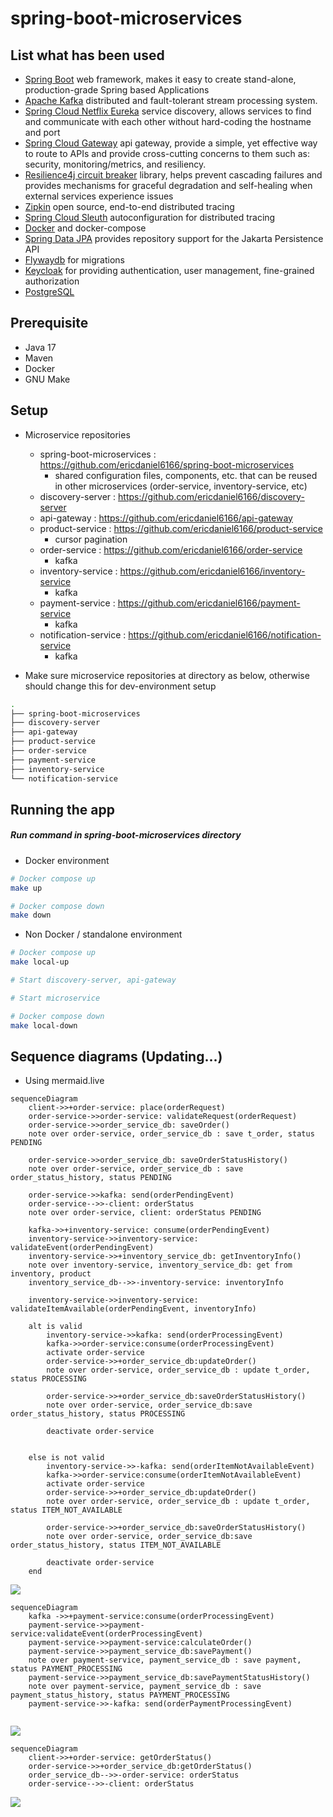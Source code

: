 # spring-boot-microservices

## List what has been used

- [Spring Boot](https://spring.io/projects/spring-boot) web framework, makes it easy to create stand-alone,
  production-grade Spring based Applications
- [Apache Kafka](https://kafka.apache.org/) distributed and fault-tolerant stream processing system.
- [Spring Cloud Netflix Eureka](https://spring.io/projects/spring-cloud-netflix) service discovery, allows services to
  find and communicate with each other without hard-coding the hostname and port
- [Spring Cloud Gateway](https://spring.io/projects/spring-cloud-gateway) api gateway, provide a simple, yet effective
  way to route to APIs and provide cross-cutting concerns to them such as: security, monitoring/metrics, and resiliency.
- [Resilience4j circuit breaker](https://github.com/resilience4j/resilience4j) library, helps prevent cascading failures
  and provides mechanisms for graceful degradation and self-healing when external services experience issues
- [Zipkin](https://zipkin.io/) open source, end-to-end distributed tracing
- [Spring Cloud Sleuth](https://spring.io/projects/spring-cloud-sleuth) autoconfiguration for distributed tracing
- [Docker](https://www.docker.com/) and docker-compose
- [Spring Data JPA](https://spring.io/projects/spring-data-jpa) provides repository support for the Jakarta Persistence
  API
- [Flywaydb](https://flywaydb.org/) for migrations
- [Keycloak](https://www.keycloak.org/) for providing authentication, user management, fine-grained authorization
- [PostgreSQL](https://www.postgresql.org/)

## Prerequisite

- Java 17
- Maven
- Docker
- GNU Make

## Setup

- Microservice repositories
    - spring-boot-microservices : https://github.com/ericdaniel6166/spring-boot-microservices
        - shared configuration files, components, etc. that can be reused in other microservices (order-service,
          inventory-service, etc)
    - discovery-server : https://github.com/ericdaniel6166/discovery-server
    - api-gateway : https://github.com/ericdaniel6166/api-gateway
    - product-service : https://github.com/ericdaniel6166/product-service
        - cursor pagination
    - order-service : https://github.com/ericdaniel6166/order-service
        - kafka
    - inventory-service : https://github.com/ericdaniel6166/inventory-service
        - kafka
    - payment-service : https://github.com/ericdaniel6166/payment-service
        - kafka
    - notification-service : https://github.com/ericdaniel6166/notification-service
        - kafka

- Make sure microservice repositories at directory as below, otherwise should change this for dev-environment setup

```bash
.
├── spring-boot-microservices
├── discovery-server
├── api-gateway
├── product-service
├── order-service
├── payment-service
├── inventory-service
└── notification-service
```

## Running the app

##### Run command in spring-boot-microservices directory

- Docker environment

```bash
# Docker compose up
make up

# Docker compose down
make down
```

- Non Docker / standalone environment

```bash
# Docker compose up
make local-up

# Start discovery-server, api-gateway 

# Start microservice   

# Docker compose down
make local-down
```

## Sequence diagrams (Updating...)

- Using mermaid.live

```
sequenceDiagram
    client->>+order-service: place(orderRequest)
    order-service->>order-service: validateRequest(orderRequest)
    order-service->>order_service_db: saveOrder() 
    note over order-service, order_service_db : save t_order, status PENDING

    order-service->>order_service_db: saveOrderStatusHistory()
    note over order-service, order_service_db : save order_status_history, status PENDING
   
    order-service->>kafka: send(orderPendingEvent)
    order-service-->>-client: orderStatus
    note over order-service, client: orderStatus PENDING

    kafka->>+inventory-service: consume(orderPendingEvent)
    inventory-service->>inventory-service: validateEvent(orderPendingEvent)
    inventory-service->>+inventory_service_db: getInventoryInfo()
    note over inventory-service, inventory_service_db: get from inventory, product
    inventory_service_db-->>-inventory-service: inventoryInfo

    inventory-service->>inventory-service: validateItemAvailable(orderPendingEvent, inventoryInfo)

    alt is valid
        inventory-service->>kafka: send(orderProcessingEvent)
        kafka->>order-service:consume(orderProcessingEvent)
        activate order-service
        order-service->>+order_service_db:updateOrder()
        note over order-service, order_service_db : update t_order, status PROCESSING
        
        order-service->>+order_service_db:saveOrderStatusHistory()
        note over order-service, order_service_db:save order_status_history, status PROCESSING
        
        deactivate order-service


    else is not valid
        inventory-service->>-kafka: send(orderItemNotAvailableEvent)
        kafka->>order-service:consume(orderItemNotAvailableEvent)
        activate order-service
        order-service->>+order_service_db:updateOrder()
        note over order-service, order_service_db : update t_order, status ITEM_NOT_AVAILABLE
        
        order-service->>+order_service_db:saveOrderStatusHistory()
        note over order-service, order_service_db:save order_status_history, status ITEM_NOT_AVAILABLE
        
        deactivate order-service
    end 
```

[![](https://mermaid.ink/img/pako:eNrVVtFu2jAU_RXLT6AGRBIYIQ-V2Io2pBaqUu1hioTc5EItEpslTjSG-Pc5NhmEQEv6tOXJufY5Pr73-Mpb7PMAsIsT-JkC8-GOkmVMIo8h-fkhBSZat7c3PA4gbiUQZ9QHF61D4kNDBZ9yYCKaGlFaJ4EnuIyENCAC9qCrGeb7_3nw4qKEZDDNo40m0hjGBSCeQVxGG-gUjDQaibmaMVAiiEgT9Dia3I0nXz1WW8NMEXyjieDxptH8oJ59XHHNXzVZVZxkPq9vRRYrIqmABTqlj3JE2XKUyfKdzasEtXR1XT2jz_GO_DOI09QpKbljKMs3l-c4VN_nLEkjuCixApE8Z2gKEyloLbKDqFIxlyDGxcSYLXi1jBUyA12kQouYR4dpA61jHqS-OJF1BFPVOHNQeiyqSHDNJI0FRMOM0JC8hGcyb5Q3aRa7kFAgmmgWHbm0d9V7MfchSU7KceyNclMou-IimPiCZkRA2ZOH-dM7cVO5tOk6T8i-cxyAdS6rpqi2j6fpl9FsVlxS9dVR9nY3qSXSvaKfvKk2gEuZLrwBYQK5OaSmawzSqjgk9-SEi7-2_IBP3qP4l90yfh49zCfT5_nw-3B8P_x8P_ofXHOd6svuUc5hAcIGjiCOCA3kq2Obxz0sXiECD7tyGJB45WGP7eQ6kgo-2zAfuyJOwcA6n_sXCnYXRBrRwGvCsLvFv7Dbsqxu23IGjmk6nZ5t2n3LwBsZt-1u2-45jj1wela_Z9o7A__mXHKY7UHfdD51zU7X6ncGds_AEFB58Af9LFKvI7XHD7U-F7L7A0ZoLxc?type=png)](https://mermaid.live/edit#pako:eNrVVtFu2jAU_RXLT6AGRBIYIQ-V2Io2pBaqUu1hioTc5EItEpslTjSG-Pc5NhmEQEv6tOXJufY5Pr73-Mpb7PMAsIsT-JkC8-GOkmVMIo8h-fkhBSZat7c3PA4gbiUQZ9QHF61D4kNDBZ9yYCKaGlFaJ4EnuIyENCAC9qCrGeb7_3nw4qKEZDDNo40m0hjGBSCeQVxGG-gUjDQaibmaMVAiiEgT9Dia3I0nXz1WW8NMEXyjieDxptH8oJ59XHHNXzVZVZxkPq9vRRYrIqmABTqlj3JE2XKUyfKdzasEtXR1XT2jz_GO_DOI09QpKbljKMs3l-c4VN_nLEkjuCixApE8Z2gKEyloLbKDqFIxlyDGxcSYLXi1jBUyA12kQouYR4dpA61jHqS-OJF1BFPVOHNQeiyqSHDNJI0FRMOM0JC8hGcyb5Q3aRa7kFAgmmgWHbm0d9V7MfchSU7KceyNclMou-IimPiCZkRA2ZOH-dM7cVO5tOk6T8i-cxyAdS6rpqi2j6fpl9FsVlxS9dVR9nY3qSXSvaKfvKk2gEuZLrwBYQK5OaSmawzSqjgk9-SEi7-2_IBP3qP4l90yfh49zCfT5_nw-3B8P_x8P_ofXHOd6svuUc5hAcIGjiCOCA3kq2Obxz0sXiECD7tyGJB45WGP7eQ6kgo-2zAfuyJOwcA6n_sXCnYXRBrRwGvCsLvFv7Dbsqxu23IGjmk6nZ5t2n3LwBsZt-1u2-45jj1wela_Z9o7A__mXHKY7UHfdD51zU7X6ncGds_AEFB58Af9LFKvI7XHD7U-F7L7A0ZoLxc)

```
sequenceDiagram
    kafka ->>+payment-service:consume(orderProcessingEvent)
    payment-service->>payment-service:validateEvent(orderProcessingEvent)
    payment-service->>payment-service:calculateOrder()
    payment-service->>payment_service_db:savePayment()
    note over payment-service, payment_service_db : save payment, status PAYMENT_PROCESSING
    payment-service->>payment_service_db:savePaymentStatusHistory()
    note over payment-service, payment_service_db : save payment_status_history, status PAYMENT_PROCESSING
    payment-service->>-kafka: send(orderPaymentProcessingEvent)


```

[![](https://mermaid.ink/img/pako:eNqtk8FOg0AQhl-FzEkjbYBSaPfQxGijHtoS8aIhIStMW1LYrbsLEZu-uwu0FzyYVOe0mZ3_2z87MwdIeIpAQOJHiSzB-4xuBC0iZujY0fWOGoPZ7GZP6wKZGkgUVZYgSTiTZYFXXKQoAsETlDJjm3mli647cU-iKX1IRfMspQpb1d9QCc2TMtesVUO5-k0XnzJx-k4krTDo0mcd4woNXqHoE0zjJ8AgRoM435iGVFSV0ghuXxfz5UscPK_u5mH4tHy4zFTY4h4zqbio_8Nh3BmMtx3yAsODdjA0FVl66ltX028fmFCgKGiW6hE7NLgI1BYLjIDoY0rFLoKIHXUdLRUPa5YAUaJEE8p9MxqncQSyprnU2T1lQA7wCWQ6Htoj23LHjmtPrKnnmVADsZ2h4_ve1LYt33Ndxx8dTfjiXBOs4bSL8cS1bN_WAkwz_QOLbgPaRWhfeGvrGxvHbyBgFnU?type=png)](https://mermaid.live/edit#pako:eNqtk8FOg0AQhl-FzEkjbYBSaPfQxGijHtoS8aIhIStMW1LYrbsLEZu-uwu0FzyYVOe0mZ3_2z87MwdIeIpAQOJHiSzB-4xuBC0iZujY0fWOGoPZ7GZP6wKZGkgUVZYgSTiTZYFXXKQoAsETlDJjm3mli647cU-iKX1IRfMspQpb1d9QCc2TMtesVUO5-k0XnzJx-k4krTDo0mcd4woNXqHoE0zjJ8AgRoM435iGVFSV0ghuXxfz5UscPK_u5mH4tHy4zFTY4h4zqbio_8Nh3BmMtx3yAsODdjA0FVl66ltX028fmFCgKGiW6hE7NLgI1BYLjIDoY0rFLoKIHXUdLRUPa5YAUaJEE8p9MxqncQSyprnU2T1lQA7wCWQ6Htoj23LHjmtPrKnnmVADsZ2h4_ve1LYt33Ndxx8dTfjiXBOs4bSL8cS1bN_WAkwz_QOLbgPaRWhfeGvrGxvHbyBgFnU)

```
sequenceDiagram
    client->>+order-service: getOrderStatus()
    order-service->>+order_service_db:getOrderStatus()
    order_service_db-->>-order-service: orderStatus
    order-service-->>-client: orderStatus
```

[![](https://mermaid.ink/img/pako:eNp9kc1OwzAQhF-l2hOIJLITO8E-9MQVcegNRaqMvZSIxi6OgyhR3h0n4a8VYk-r0Xw7a-8A2hkECR2-9Gg13jRq51Vb21UsvW_QhnS9vnLeoE879K-NRrnaYbiblE1Qoe8uLhf7iemb2n4KW_Mg_-F-2dLIpmeJ7gf7K2wilm1PrJBAi75VjYlPHCawhvCELdYgY2uUf66htmP0qT64zdFqkMH3mEB_MCp8fQfIR7XvonpQFuQAbyAFz2hBCeM5o9dElGUCR5A0z_KqKgWlpCoZy6tiTODduTiBZGIpRgrBC87zBNA0wfnb5QTzJeaI-xmY9hg_AKxjiFc?type=png)](https://mermaid.live/edit#pako:eNp9kc1OwzAQhF-l2hOIJLITO8E-9MQVcegNRaqMvZSIxi6OgyhR3h0n4a8VYk-r0Xw7a-8A2hkECR2-9Gg13jRq51Vb21UsvW_QhnS9vnLeoE879K-NRrnaYbiblE1Qoe8uLhf7iemb2n4KW_Mg_-F-2dLIpmeJ7gf7K2wilm1PrJBAi75VjYlPHCawhvCELdYgY2uUf66htmP0qT64zdFqkMH3mEB_MCp8fQfIR7XvonpQFuQAbyAFz2hBCeM5o9dElGUCR5A0z_KqKgWlpCoZy6tiTODduTiBZGIpRgrBC87zBNA0wfnb5QTzJeaI-xmY9hg_AKxjiFc)